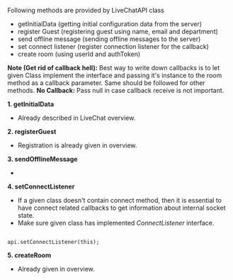 Following methods are provided by LiveChatAPI class

- getInitialData (getting initial configuration data from the server)
- register Guest (registering guest using name, email and department)
- send offline message (sending offline messages to the server)
- set connect listener (register connection listener for the callback)
- create room (using userId and authToken)

**Note (Get rid of callback hell):** Best way to write down callbacks is to let given Class implement the interface and passing it's instance to the room method as a callback parameter. Same should be followed for other methods. 
**No Callback:** Pass null in case callback receive is not important.

**1. getInitialData**

- Already described in LiveChat overview. 

**2. registerGuest**

- Registration is already given in overview.

**3. sendOfflineMessage**

- 

**4. setConnectListener**

- If a given class doesn't contain connect method, then it is essential to have connect related callbacks to get information about internal socket state.
- Make sure given class has implemented _ConnectListener_ interface.

```

api.setConnectListener(this);

```

**5. createRoom**

- Already given in overview.

